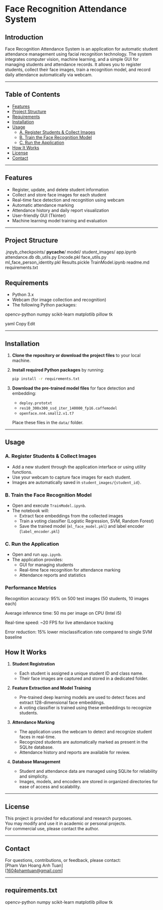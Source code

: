 # Face Recognition Attendance System

## Introduction

Face Recognition Attendance System is an application for automatic student attendance management using facial recognition technology. The system integrates computer vision, machine learning, and a simple GUI for managing students and attendance records. It allows you to register students, collect their face images, train a recognition model, and record daily attendance automatically via webcam.

---

## Table of Contents

- [Features](#features)
- [Project Structure](#project-structure)
- [Requirements](#requirements)
- [Installation](#installation)
- [Usage](#usage)
    - [A. Register Students & Collect Images](#a-register-students--collect-images)
    - [B. Train the Face Recognition Model](#b-train-the-face-recognition-model)
    - [C. Run the Application](#c-run-the-application)
- [How It Works](#how-it-works)
- [License](#license)
- [Contact](#contact)

---

## Features

- Register, update, and delete student information
- Collect and store face images for each student
- Real-time face detection and recognition using webcam
- Automatic attendance marking
- Attendance history and daily report visualization
- User-friendly GUI (Tkinter)
- Machine learning model training and evaluation

---
## Project Structure

.jnpyb_checkpoints/
__pycache__/
model/
student_images/
app.ipynb
attendance.db
db_utils.py
Encode.pkl
face_utils.py
ml_face_person_identity.pkl
Results.pickle
TrainModel.ipynb
readme.md
requirements.txt

## Requirements

- Python 3.x
- Webcam (for image collection and recognition)
- The following Python packages:

opencv-python
numpy
scikit-learn
matplotlib
pillow
tk

yaml
Copy
Edit

---

## Installation

1. **Clone the repository or download the project files** to your local machine.

2. **Install required Python packages** by running:

    ```bash
    pip install -r requirements.txt
    ```

3. **Download the pre-trained model files** for face detection and embedding:
    - `deploy.prototxt`
    - `res10_300x300_ssd_iter_140000_fp16.caffemodel`
    - `openface.nn4.small2.v1.t7`

   Place these files in the `data/` folder.

---

## Usage

### A. Register Students & Collect Images

- Add a new student through the application interface or using utility functions.
- Use your webcam to capture face images for each student.
- Images are automatically saved in `student_images/{student_id}`.

### B. Train the Face Recognition Model

- Open and execute `TrainModel.ipynb`.
- The notebook will:
    - Extract face embeddings from the collected images
    - Train a voting classifier (Logistic Regression, SVM, Random Forest)
    - Save the trained model (`ml_face_model.pkl`) and label encoder (`label_encoder.pkl`)

### C. Run the Application

- Open and run `app.ipynb`.
- The application provides:
    - GUI for managing students
    - Real-time face recognition for attendance marking
    - Attendance reports and statistics

### Performance Metrics
Recognition accuracy: 95% on 500 test images (50 students, 10 images each)

Average inference time: 50 ms per image on CPU (Intel i5)

Real-time speed: ~20 FPS for live attendance tracking

Error reduction: 15% lower misclassification rate compared to single SVM baseline

## How It Works

1. **Student Registration**
    - Each student is assigned a unique student ID and class name.
    - Their face images are captured and stored in a dedicated folder.

2. **Feature Extraction and Model Training**
    - Pre-trained deep learning models are used to detect faces and extract 128-dimensional face embeddings.
    - A voting classifier is trained using these embeddings to recognize students.

3. **Attendance Marking**
    - The application uses the webcam to detect and recognize student faces in real-time.
    - Recognized students are automatically marked as present in the SQLite database.
    - Attendance history and reports are available for review.

4. **Database Management**
    - Student and attendance data are managed using SQLite for reliability and simplicity.
    - Images, models, and encoders are stored in organized directories for ease of access and scalability.

---

## License

This project is provided for educational and research purposes.  
You may modify and use it in academic or personal projects.  
For commercial use, please contact the author.

---

## Contact

For questions, contributions, or feedback, please contact:  
[Pham Van Hoang Anh Tuan]  
[1604phamtuan@gmail.com]

---

## requirements.txt

opencv-python
numpy
scikit-learn
matplotlib
pillow
tk
